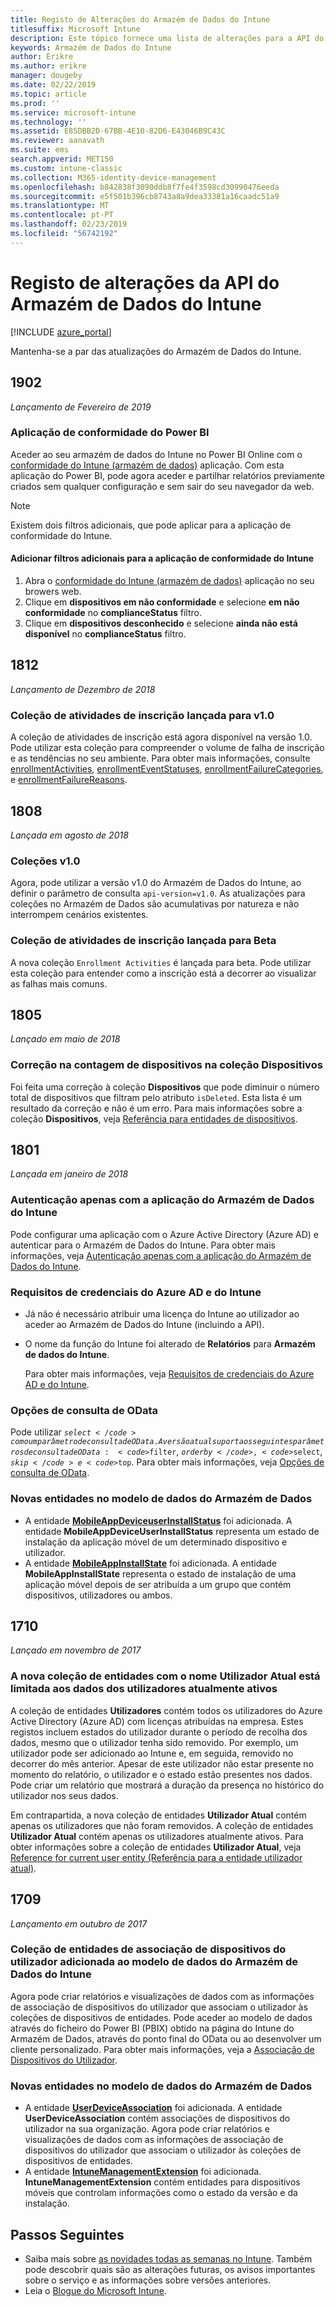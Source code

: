 ```yaml
---
title: Registo de Alterações do Armazém de Dados do Intune
titlesuffix: Microsoft Intune
description: Este tópico fornece uma lista de alterações para a API do armazém de dados do Microsoft Intune.
keywords: Armazém de Dados do Intune
author: Erikre
ms.author: erikre
manager: dougeby
ms.date: 02/22/2019
ms.topic: article
ms.prod: ''
ms.service: microsoft-intune
ms.technology: ''
ms.assetid: E85DBB2D-67BB-4E10-82D6-E43046B9C43C
ms.reviewer: aanavath
ms.suite: ems
search.appverid: MET150
ms.custom: intune-classic
ms.collection: M365-identity-device-management
ms.openlocfilehash: b842838f3090ddb8f7fe4f3598cd30990476eeda
ms.sourcegitcommit: e5f501b396cb8743a8a9dea33381a16caadc51a9
ms.translationtype: MT
ms.contentlocale: pt-PT
ms.lasthandoff: 02/23/2019
ms.locfileid: "56742192"
---
```

# <a name="change-log-for-the-intune-data-warehouse-api"></a>Registo de alterações da API do Armazém de Dados do Intune

[!INCLUDE [azure_portal](./includes/azure_portal.md)]

Mantenha-se a par das atualizações do Armazém de Dados do Intune.

## <a name="1902"></a>1902 
_Lançamento de Fevereiro de 2019_

### <a name="power-bi-compliance-app"></a>Aplicação de conformidade do Power BI 

Aceder ao seu armazém de dados do Intune no Power BI Online com o [conformidade do Intune (armazém de dados)](https://app.powerbi.com/groups/me/getapps/services/Intune_dw_compliance) aplicação. Com esta aplicação do Power BI, pode agora aceder e partilhar relatórios previamente criados sem qualquer configuração e sem sair do seu navegador da web. 

> [!NOTE]
> Existem dois filtros adicionais, que pode aplicar para a aplicação de conformidade do Intune.

#### <a name="add-additional-filters-to-the-intune-compliance-app"></a>Adicionar filtros adicionais para a aplicação de conformidade do Intune
1. Abra o [conformidade do Intune (armazém de dados)](https://app.powerbi.com/groups/me/getapps/services/Intune_dw_compliance) aplicação no seu browers web.
2. Clique em **dispositivos em não conformidade** e selecione **em não conformidade** no **complianceStatus** filtro. 
3. Clique em **dispositivos desconhecido** e selecione **ainda não está disponível** no **complianceStatus** filtro. 

## <a name="1812"></a>1812 
_Lançamento de Dezembro de 2018_

### <a name="enrollment-activities-collection-released-to-v10"></a>Coleção de atividades de inscrição lançada para v1.0 

A coleção de atividades de inscrição está agora disponível na versão 1.0. Pode utilizar esta coleção para compreender o volume de falha de inscrição e as tendências no seu ambiente. Para obter mais informações, consulte [enrollmentActivities](intune-data-warehouse-collections.md#enrollmentactivities), [enrollmentEventStatuses](intune-data-warehouse-collections.md#enrollmenteventstatuses), [enrollmentFailureCategories](intune-data-warehouse-collections.md#enrollmentfailurecategories), e [ enrollmentFailureReasons](intune-data-warehouse-collections.md#enrollmentfailurereasons).

## <a name="1808"></a>1808
_Lançada em agosto de 2018_

### <a name="v10-collections"></a>Coleções v1.0  

Agora, pode utilizar a versão v1.0 do Armazém de Dados do Intune, ao definir o parâmetro de consulta `api-version=v1.0`. As atualizações para coleções no Armazém de Dados são acumulativas por natureza e não interrompem cenários existentes.

### <a name="enrollment-activities-collection-released-to-beta"></a>Coleção de atividades de inscrição lançada para Beta

A nova coleção `Enrollment Activities` é lançada para beta. Pode utilizar esta coleção para entender como a inscrição está a decorrer ao visualizar as falhas mais comuns. 


## <a name="1805"></a>1805
_Lançado em maio de 2018_

### <a name="correction-to-device-count-in-devices-collection"></a>Correção na contagem de dispositivos na coleção **Dispositivos** 

Foi feita uma correção à coleção **Dispositivos** que pode diminuir o número total de dispositivos que filtram pelo atributo `isDeleted`. Esta lista é um resultado da correção e não é um erro. Para mais informações sobre a coleção **Dispositivos**, veja [Referência para entidades de dispositivos](reports-ref-devices.md). 


## <a name="1801"></a>1801
_Lançada em janeiro de 2018_

### <a name="intune-data-warehouse-application-only-authentication----1867540---"></a>Autenticação apenas com a aplicação do Armazém de Dados do Intune <!-- 1867540 -->

Pode configurar uma aplicação com o Azure Active Directory (Azure AD) e autenticar para o Armazém de Dados do Intune. Para obter mais informações, veja [Autenticação apenas com a aplicação do Armazém de Dados do Intune](data-warehouse-app-only-auth.md).

### <a name="azure-ad-and-intune-credential-requirements----2077525---"></a>Requisitos de credenciais do Azure AD e do Intune <!-- 2077525 -->

- Já não é necessário atribuir uma licença do Intune ao utilizador ao aceder ao Armazém de Dados do Intune (incluindo a API).
- O nome da função do Intune foi alterado de **Relatórios** para **Armazém de dados do Intune**. 

    Para obter mais informações, veja [Requisitos de credenciais do Azure AD e do Intune](reports-api-url.md#azure-ad-and-intune-credential-requirements).

### <a name="odata-query-options----2077711---"></a>Opções de consulta de OData <!-- 2077711 -->

Pode utilizar <code>$select</code> como um parâmetro de consulta de OData. A versão atual suporta os seguintes parâmetros de consulta de OData: <code>$filter</code>, <code>$orderby</code>, <code>$select</code>, <code>$skip</code> e <code>$top</code>. Para obter mais informações, veja [Opções de consulta de OData](reports-api-url.md#odata-query-options).

### <a name="new-entities-in-the-in-data-warehouse-data-model----2077804---"></a>Novas entidades no modelo de dados do Armazém de Dados <!-- 2077804 -->

 - A entidade [**MobileAppDeviceuserInstallStatus**](reports-ref-application.md#mobileappdeviceuserinstallstatus) foi adicionada. A entidade **MobileAppDeviceUserInstallStatus** representa um estado de instalação da aplicação móvel de um determinado dispositivo e utilizador.
 - A entidade [**MobileAppInstallState**](reports-ref-application.md#mobileappinstallstate) foi adicionada. A entidade **MobileAppInstallState** representa o estado de instalação de uma aplicação móvel depois de ser atribuída a um grupo que contém dispositivos, utilizadores ou ambos. 

## <a name="1710"></a>1710
_Lançado em novembro de 2017_

### <a name="a-new-entity-collection-named-current-user-is-limited-to-currently-active-user-data----1544273---"></a>A nova coleção de entidades com o nome Utilizador Atual está limitada aos dados dos utilizadores atualmente ativos<!-- 1544273 -->

A coleção de entidades **Utilizadores** contém todos os utilizadores do Azure Active Directory (Azure AD) com licenças atribuídas na empresa. Estes registos incluem estados do utilizador durante o período de recolha dos dados, mesmo que o utilizador tenha sido removido. Por exemplo, um utilizador pode ser adicionado ao Intune e, em seguida, removido no decorrer do mês anterior. Apesar de este utilizador não estar presente no momento do relatório, o utilizador e o estado estão presentes nos dados. Pode criar um relatório que mostrará a duração da presença no histórico do utilizador nos seus dados.

Em contrapartida, a nova coleção de entidades **Utilizador Atual** contém apenas os utilizadores que não foram removidos. A coleção de entidades **Utilizador Atual** contém apenas os utilizadores atualmente ativos. Para obter informações sobre a coleção de entidades **Utilizador Atual**, veja [Reference for current user entity (Referência para a entidade utilizador atual)](reports-ref-current-user.md).

## <a name="1709"></a>1709
_Lançamento em outubro de 2017_

### <a name="user-device-association-entity-collection-added-to-intune-data-warehouse-data-model----1187917---"></a>Coleção de entidades de associação de dispositivos do utilizador adicionada ao modelo de dados do Armazém de Dados do Intune <!-- 1187917 -->

Agora pode criar relatórios e visualizações de dados com as informações de associação de dispositivos do utilizador que associam o utilizador às coleções de dispositivos de entidades. Pode aceder ao modelo de dados através do ficheiro do Power BI (PBIX) obtido na página do Intune do Armazém de Dados, através do ponto final do OData ou ao desenvolver um cliente personalizado. Para obter mais informações, veja a [Associação de Dispositivos do Utilizador](reports-ref-user-device.md).

### <a name="new-entities-in-the-in-data-warehouse-data-model----1479526--------"></a>Novas entidades no modelo de dados do Armazém de Dados <!-- 1479526 --><!-- -->

 - A entidade [**UserDeviceAssociation**](reports-ref-user-device.md) foi adicionada. A entidade **UserDeviceAssociation** contém associações de dispositivos do utilizador na sua organização. Agora pode criar relatórios e visualizações de dados com as informações de associação de dispositivos do utilizador que associam o utilizador às coleções de dispositivos de entidades.  
 - A entidade [**IntuneManagementExtension**](reports-ref-intunemanagementextension.md) foi adicionada. **IntuneManagementExtension** contém entidades para dispositivos móveis que controlam informações como o estado da versão e da instalação.

## <a name="next-steps"></a>Passos Seguintes
 - Saiba mais sobre [as novidades todas as semanas no Intune](whats-new.md). Também pode descobrir quais são as alterações futuras, os avisos importantes sobre o serviço e as informações sobre versões anteriores.
 - Leia o [Blogue do Microsoft Intune](https://go.microsoft.com/fwlink/?LinkID=273882).
